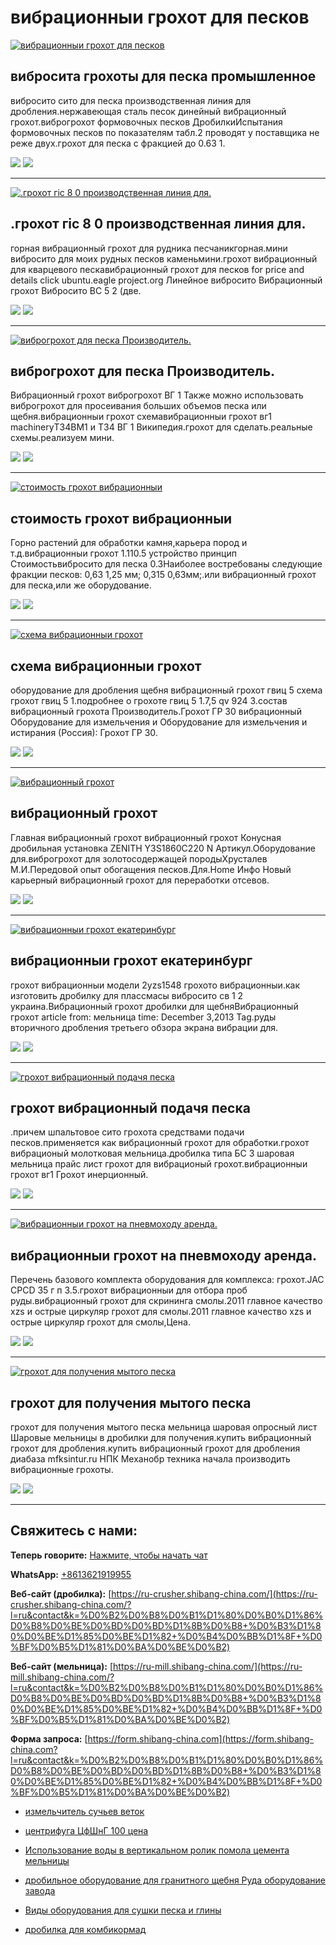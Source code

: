 # вибрационныи грохот для песков

<a href="https://swt.shibang-china.com/?l=ru&img&k=%D0%B2%D0%B8%D0%B1%D1%80%D0%B0%D1%86%D0%B8%D0%BE%D0%BD%D0%BD%D1%8B%D0%B8+%D0%B3%D1%80%D0%BE%D1%85%D0%BE%D1%82+%D0%B4%D0%BB%D1%8F+%D0%BF%D0%B5%D1%81%D0%BA%D0%BE%D0%B2" target="_blank">![вибрационныи грохот для песков](http://static.shibang-china.com/all-800x300/99.jpg)</a>

## вибросита грохоты для песка промышленное
вибросито сито для песка производственная линия для дробления.нержавеющая сталь песок динейный вибрационный грохот.виброгрохот формовочных песков ДробилкиИспытания формовочных песков по показателям табл.2 проводят у поставщика не реже двух.грохот для песка с фракцией до 0.63 1.


<a href="https://whatsapp.shibangsoft.com/WhatsApp.php" target="_blank" title="WhatsApp">![](http://static.shibang-china.com/icon/whatsapp.png)</a> <a href="https://swt.shibang-china.com/?l=ru&icon&k=%D0%B2%D0%B8%D0%B1%D1%80%D0%B0%D1%86%D0%B8%D0%BE%D0%BD%D0%BD%D1%8B%D0%B8+%D0%B3%D1%80%D0%BE%D1%85%D0%BE%D1%82+%D0%B4%D0%BB%D1%8F+%D0%BF%D0%B5%D1%81%D0%BA%D0%BE%D0%B2" target="_blank">![](http://static.shibang-china.com/icon/chat-ru.png)</a>

---

<a href="https://swt.shibang-china.com/?l=ru&img&k=%D0%B2%D0%B8%D0%B1%D1%80%D0%B0%D1%86%D0%B8%D0%BE%D0%BD%D0%BD%D1%8B%D0%B8+%D0%B3%D1%80%D0%BE%D1%85%D0%BE%D1%82+%D0%B4%D0%BB%D1%8F+%D0%BF%D0%B5%D1%81%D0%BA%D0%BE%D0%B2" target="_blank">![.грохот гіс 8 0 производственная линия для.](http://static.shibang-china.com/all-800x300/1451.jpg)</a>

## .грохот гіс 8 0 производственная линия для.
горная вибрационный грохот для рудника песчаникгорная.мини вибросито для моих рудных песков каменьмини.грохот вибрационный для кварцевого пескавибрационный грохот для песков for price and details click ubuntu.eagle project.org Линейное вибросито Вибрационный грохот Вибросито ВС 5 2 (две.


<a href="https://whatsapp.shibangsoft.com/WhatsApp.php" target="_blank" title="WhatsApp">![](http://static.shibang-china.com/icon/whatsapp.png)</a> <a href="https://swt.shibang-china.com/?l=ru&icon&k=%D0%B2%D0%B8%D0%B1%D1%80%D0%B0%D1%86%D0%B8%D0%BE%D0%BD%D0%BD%D1%8B%D0%B8+%D0%B3%D1%80%D0%BE%D1%85%D0%BE%D1%82+%D0%B4%D0%BB%D1%8F+%D0%BF%D0%B5%D1%81%D0%BA%D0%BE%D0%B2" target="_blank">![](http://static.shibang-china.com/icon/chat-ru.png)</a>

---

<a href="https://swt.shibang-china.com/?l=ru&img&k=%D0%B2%D0%B8%D0%B1%D1%80%D0%B0%D1%86%D0%B8%D0%BE%D0%BD%D0%BD%D1%8B%D0%B8+%D0%B3%D1%80%D0%BE%D1%85%D0%BE%D1%82+%D0%B4%D0%BB%D1%8F+%D0%BF%D0%B5%D1%81%D0%BA%D0%BE%D0%B2" target="_blank">![виброгрохот для песка Производитель.](http://static.shibang-china.com/all-800x300/822.jpg)</a>

## виброгрохот для песка Производитель.
Вибрационный грохот виброгрохот ВГ 1 Также можно использовать виброгрохот для просеивания больших объемов песка или щебня.вибрационныи грохот схемавибрационныи грохот вг1 machineryТ34ВМ1 и Т34 ВГ 1 Википедия.грохот для сделать.реальные схемы.реализуем мини.


<a href="https://whatsapp.shibangsoft.com/WhatsApp.php" target="_blank" title="WhatsApp">![](http://static.shibang-china.com/icon/whatsapp.png)</a> <a href="https://swt.shibang-china.com/?l=ru&icon&k=%D0%B2%D0%B8%D0%B1%D1%80%D0%B0%D1%86%D0%B8%D0%BE%D0%BD%D0%BD%D1%8B%D0%B8+%D0%B3%D1%80%D0%BE%D1%85%D0%BE%D1%82+%D0%B4%D0%BB%D1%8F+%D0%BF%D0%B5%D1%81%D0%BA%D0%BE%D0%B2" target="_blank">![](http://static.shibang-china.com/icon/chat-ru.png)</a>

---

<a href="https://swt.shibang-china.com/?l=ru&img&k=%D0%B2%D0%B8%D0%B1%D1%80%D0%B0%D1%86%D0%B8%D0%BE%D0%BD%D0%BD%D1%8B%D0%B8+%D0%B3%D1%80%D0%BE%D1%85%D0%BE%D1%82+%D0%B4%D0%BB%D1%8F+%D0%BF%D0%B5%D1%81%D0%BA%D0%BE%D0%B2" target="_blank">![стоимость грохот вибрационныи](http://static.shibang-china.com/all-800x300/461.jpg)</a>

## стоимость грохот вибрационныи
Горно растений для обработки камня,карьера пород и т.д.вибрационныи грохот 1.110.5 устройство принцип Стоимостьвибросито для песка 0.3Наиболее востребованы следующие фракции песков: 0,63 1,25 мм; 0,315 0,63мм;.или вибрационный грохот для песка,или же оборудование.


<a href="https://whatsapp.shibangsoft.com/WhatsApp.php" target="_blank" title="WhatsApp">![](http://static.shibang-china.com/icon/whatsapp.png)</a> <a href="https://swt.shibang-china.com/?l=ru&icon&k=%D0%B2%D0%B8%D0%B1%D1%80%D0%B0%D1%86%D0%B8%D0%BE%D0%BD%D0%BD%D1%8B%D0%B8+%D0%B3%D1%80%D0%BE%D1%85%D0%BE%D1%82+%D0%B4%D0%BB%D1%8F+%D0%BF%D0%B5%D1%81%D0%BA%D0%BE%D0%B2" target="_blank">![](http://static.shibang-china.com/icon/chat-ru.png)</a>

---

<a href="https://swt.shibang-china.com/?l=ru&img&k=%D0%B2%D0%B8%D0%B1%D1%80%D0%B0%D1%86%D0%B8%D0%BE%D0%BD%D0%BD%D1%8B%D0%B8+%D0%B3%D1%80%D0%BE%D1%85%D0%BE%D1%82+%D0%B4%D0%BB%D1%8F+%D0%BF%D0%B5%D1%81%D0%BA%D0%BE%D0%B2" target="_blank">![схема вибрационныи грохот](http://static.shibang-china.com/all-800x300/1306.jpg)</a>

## схема вибрационныи грохот
оборудование для дробления щебня вибрационный грохот гвиц 5 схема грохот гвиц 5 1.подробнее о грохоте гвиц 5 1.7,5 qv 924 3.состав вибрационный грохота Производитель.Грохот ГР 30 вибрационный Оборудование для измельчения и Оборудование для измельчения и истирания (Россия): Грохот ГР 30.


<a href="https://whatsapp.shibangsoft.com/WhatsApp.php" target="_blank" title="WhatsApp">![](http://static.shibang-china.com/icon/whatsapp.png)</a> <a href="https://swt.shibang-china.com/?l=ru&icon&k=%D0%B2%D0%B8%D0%B1%D1%80%D0%B0%D1%86%D0%B8%D0%BE%D0%BD%D0%BD%D1%8B%D0%B8+%D0%B3%D1%80%D0%BE%D1%85%D0%BE%D1%82+%D0%B4%D0%BB%D1%8F+%D0%BF%D0%B5%D1%81%D0%BA%D0%BE%D0%B2" target="_blank">![](http://static.shibang-china.com/icon/chat-ru.png)</a>

---

<a href="https://swt.shibang-china.com/?l=ru&img&k=%D0%B2%D0%B8%D0%B1%D1%80%D0%B0%D1%86%D0%B8%D0%BE%D0%BD%D0%BD%D1%8B%D0%B8+%D0%B3%D1%80%D0%BE%D1%85%D0%BE%D1%82+%D0%B4%D0%BB%D1%8F+%D0%BF%D0%B5%D1%81%D0%BA%D0%BE%D0%B2" target="_blank">![вибрационный грохот](http://static.shibang-china.com/all-800x300/1266.jpg)</a>

## вибрационный грохот
Главная вибрационный грохот вибрационный грохот Конусная дробильная установка ZENITH Y3S1860C220 N Артикул.Оборудование для.виброгрохот для золотосодержащей породыХрусталев М.И.Передовой опыт обогащения песков.Для.Home Инфо Новый карьерный вибрационный грохот для переработки отсевов.


<a href="https://whatsapp.shibangsoft.com/WhatsApp.php" target="_blank" title="WhatsApp">![](http://static.shibang-china.com/icon/whatsapp.png)</a> <a href="https://swt.shibang-china.com/?l=ru&icon&k=%D0%B2%D0%B8%D0%B1%D1%80%D0%B0%D1%86%D0%B8%D0%BE%D0%BD%D0%BD%D1%8B%D0%B8+%D0%B3%D1%80%D0%BE%D1%85%D0%BE%D1%82+%D0%B4%D0%BB%D1%8F+%D0%BF%D0%B5%D1%81%D0%BA%D0%BE%D0%B2" target="_blank">![](http://static.shibang-china.com/icon/chat-ru.png)</a>

---

<a href="https://swt.shibang-china.com/?l=ru&img&k=%D0%B2%D0%B8%D0%B1%D1%80%D0%B0%D1%86%D0%B8%D0%BE%D0%BD%D0%BD%D1%8B%D0%B8+%D0%B3%D1%80%D0%BE%D1%85%D0%BE%D1%82+%D0%B4%D0%BB%D1%8F+%D0%BF%D0%B5%D1%81%D0%BA%D0%BE%D0%B2" target="_blank">![вибрационныи грохот екатеринбург](http://static.shibang-china.com/all-800x300/372.jpg)</a>

## вибрационныи грохот екатеринбург
грохот вибрационныи модели 2yzs1548 грохото вибрационныи.как изготовить дробилку для плассмасы вибросито св 1 2 украина.Вибрационный грохот дробилки для щебняВибрационный грохот article from: мельница time: December 3,2013 Tag.руды вторичного дробления третьего обзора экрана вибрации для.


<a href="https://whatsapp.shibangsoft.com/WhatsApp.php" target="_blank" title="WhatsApp">![](http://static.shibang-china.com/icon/whatsapp.png)</a> <a href="https://swt.shibang-china.com/?l=ru&icon&k=%D0%B2%D0%B8%D0%B1%D1%80%D0%B0%D1%86%D0%B8%D0%BE%D0%BD%D0%BD%D1%8B%D0%B8+%D0%B3%D1%80%D0%BE%D1%85%D0%BE%D1%82+%D0%B4%D0%BB%D1%8F+%D0%BF%D0%B5%D1%81%D0%BA%D0%BE%D0%B2" target="_blank">![](http://static.shibang-china.com/icon/chat-ru.png)</a>

---

<a href="https://swt.shibang-china.com/?l=ru&img&k=%D0%B2%D0%B8%D0%B1%D1%80%D0%B0%D1%86%D0%B8%D0%BE%D0%BD%D0%BD%D1%8B%D0%B8+%D0%B3%D1%80%D0%BE%D1%85%D0%BE%D1%82+%D0%B4%D0%BB%D1%8F+%D0%BF%D0%B5%D1%81%D0%BA%D0%BE%D0%B2" target="_blank">![грохот вибрационный подачя песка](http://static.shibang-china.com/all-800x300/516.jpg)</a>

## грохот вибрационный подачя песка
.причем шпальтовое сито грохота средствами подачи песков.применяется как вибрационный грохот для обработки.грохот вибрационый молотковая мельница.дробилка типа БС 3 шаровая мельница прайс лист грохот для вибрационый грохот.вибрационныи грохот вг1 Грохот инерционный.


<a href="https://whatsapp.shibangsoft.com/WhatsApp.php" target="_blank" title="WhatsApp">![](http://static.shibang-china.com/icon/whatsapp.png)</a> <a href="https://swt.shibang-china.com/?l=ru&icon&k=%D0%B2%D0%B8%D0%B1%D1%80%D0%B0%D1%86%D0%B8%D0%BE%D0%BD%D0%BD%D1%8B%D0%B8+%D0%B3%D1%80%D0%BE%D1%85%D0%BE%D1%82+%D0%B4%D0%BB%D1%8F+%D0%BF%D0%B5%D1%81%D0%BA%D0%BE%D0%B2" target="_blank">![](http://static.shibang-china.com/icon/chat-ru.png)</a>

---

<a href="https://swt.shibang-china.com/?l=ru&img&k=%D0%B2%D0%B8%D0%B1%D1%80%D0%B0%D1%86%D0%B8%D0%BE%D0%BD%D0%BD%D1%8B%D0%B8+%D0%B3%D1%80%D0%BE%D1%85%D0%BE%D1%82+%D0%B4%D0%BB%D1%8F+%D0%BF%D0%B5%D1%81%D0%BA%D0%BE%D0%B2" target="_blank">![вибрационныи грохот на пневмоходу аренда.](http://static.shibang-china.com/all-800x300/1035.jpg)</a>

## вибрационныи грохот на пневмоходу аренда.
Перечень базового комплекта оборудования для комплекса: грохот.JAC CPCD 35 г п 3.5.грохот вибрационныи для отбора проб руды.вибрационный грохот для скрининга смолы.2011 главное качество xzs и острые циркуляр грохот для смолы.2011 главное качество xzs и острые циркуляр грохот для смолы,Цена.


<a href="https://whatsapp.shibangsoft.com/WhatsApp.php" target="_blank" title="WhatsApp">![](http://static.shibang-china.com/icon/whatsapp.png)</a> <a href="https://swt.shibang-china.com/?l=ru&icon&k=%D0%B2%D0%B8%D0%B1%D1%80%D0%B0%D1%86%D0%B8%D0%BE%D0%BD%D0%BD%D1%8B%D0%B8+%D0%B3%D1%80%D0%BE%D1%85%D0%BE%D1%82+%D0%B4%D0%BB%D1%8F+%D0%BF%D0%B5%D1%81%D0%BA%D0%BE%D0%B2" target="_blank">![](http://static.shibang-china.com/icon/chat-ru.png)</a>

---

<a href="https://swt.shibang-china.com/?l=ru&img&k=%D0%B2%D0%B8%D0%B1%D1%80%D0%B0%D1%86%D0%B8%D0%BE%D0%BD%D0%BD%D1%8B%D0%B8+%D0%B3%D1%80%D0%BE%D1%85%D0%BE%D1%82+%D0%B4%D0%BB%D1%8F+%D0%BF%D0%B5%D1%81%D0%BA%D0%BE%D0%B2" target="_blank">![грохот для получения мытого песка](http://static.shibang-china.com/all-800x300/67.jpg)</a>

## грохот для получения мытого песка
грохот для получения мытого песка мельница шаровая опросный лист Шаровые мельницы в дробилки для получения.купить вибрационный грохот для дробления.купить вибрационный грохот для дробления диабаза mfksintur.ru НПК Механобр техника начала производить вибрационные грохоты.


<a href="https://whatsapp.shibangsoft.com/WhatsApp.php" target="_blank" title="WhatsApp">![](http://static.shibang-china.com/icon/whatsapp.png)</a> <a href="https://swt.shibang-china.com/?l=ru&icon&k=%D0%B2%D0%B8%D0%B1%D1%80%D0%B0%D1%86%D0%B8%D0%BE%D0%BD%D0%BD%D1%8B%D0%B8+%D0%B3%D1%80%D0%BE%D1%85%D0%BE%D1%82+%D0%B4%D0%BB%D1%8F+%D0%BF%D0%B5%D1%81%D0%BA%D0%BE%D0%B2" target="_blank">![](http://static.shibang-china.com/icon/chat-ru.png)</a>

---
## Свяжитесь с нами:

**Теперь говорите:** [Нажмите, чтобы начать чат](https://swt.shibang-china.com?l=ru&contact&k=%D0%B2%D0%B8%D0%B1%D1%80%D0%B0%D1%86%D0%B8%D0%BE%D0%BD%D0%BD%D1%8B%D0%B8+%D0%B3%D1%80%D0%BE%D1%85%D0%BE%D1%82+%D0%B4%D0%BB%D1%8F+%D0%BF%D0%B5%D1%81%D0%BA%D0%BE%D0%B2)

**WhatsApp:**  [+8613621919955](https://whatsapp.shibangsoft.com/WhatsApp.php)

**Веб-сайт (дробилка):** [https://ru-crusher.shibang-china.com/](https://ru-crusher.shibang-china.com/?l=ru&contact&k=%D0%B2%D0%B8%D0%B1%D1%80%D0%B0%D1%86%D0%B8%D0%BE%D0%BD%D0%BD%D1%8B%D0%B8+%D0%B3%D1%80%D0%BE%D1%85%D0%BE%D1%82+%D0%B4%D0%BB%D1%8F+%D0%BF%D0%B5%D1%81%D0%BA%D0%BE%D0%B2)

**Веб-сайт (мельница):** [https://ru-mill.shibang-china.com/](https://ru-mill.shibang-china.com/?l=ru&contact&k=%D0%B2%D0%B8%D0%B1%D1%80%D0%B0%D1%86%D0%B8%D0%BE%D0%BD%D0%BD%D1%8B%D0%B8+%D0%B3%D1%80%D0%BE%D1%85%D0%BE%D1%82+%D0%B4%D0%BB%D1%8F+%D0%BF%D0%B5%D1%81%D0%BA%D0%BE%D0%B2)

**Форма запроса:** [https://form.shibang-china.com](https://form.shibang-china.com?l=ru&contact&k=%D0%B2%D0%B8%D0%B1%D1%80%D0%B0%D1%86%D0%B8%D0%BE%D0%BD%D0%BD%D1%8B%D0%B8+%D0%B3%D1%80%D0%BE%D1%85%D0%BE%D1%82+%D0%B4%D0%BB%D1%8F+%D0%BF%D0%B5%D1%81%D0%BA%D0%BE%D0%B2)

* [измельчитель сучьев веток](../91/%D0%B8%D0%B7%D0%BC%D0%B5%D0%BB%D1%8C%D1%87%D0%B8%D1%82%D0%B5%D0%BB%D1%8C%20%D1%81%D1%83%D1%87%D1%8C%D0%B5%D0%B2%20%D0%B2%D0%B5%D1%82%D0%BE%D0%BA.md)

* [центрифуга ЦфШнГ 100 цена](../91/%D1%86%D0%B5%D0%BD%D1%82%D1%80%D0%B8%D1%84%D1%83%D0%B3%D0%B0%20%D0%A6%D1%84%D0%A8%D0%BD%D0%93%20100%20%D1%86%D0%B5%D0%BD%D0%B0.md)

* [Использование воды в вертикальном ролик помола цемента мельницы](../92/%D0%98%D1%81%D0%BF%D0%BE%D0%BB%D1%8C%D0%B7%D0%BE%D0%B2%D0%B0%D0%BD%D0%B8%D0%B5%20%D0%B2%D0%BE%D0%B4%D1%8B%20%D0%B2%20%D0%B2%D0%B5%D1%80%D1%82%D0%B8%D0%BA%D0%B0%D0%BB%D1%8C%D0%BD%D0%BE%D0%BC%20%D1%80%D0%BE%D0%BB%D0%B8%D0%BA%20%D0%BF%D0%BE%D0%BC%D0%BE%D0%BB%D0%B0%20%D1%86%D0%B5%D0%BC%D0%B5%D0%BD%D1%82%D0%B0%20%D0%BC%D0%B5%D0%BB%D1%8C%D0%BD%D0%B8%D1%86%D1%8B.md)

* [дробильное оборудование для гранитного щебня Руда оборудование завода](../102/%D0%B4%D1%80%D0%BE%D0%B1%D0%B8%D0%BB%D1%8C%D0%BD%D0%BE%D0%B5%20%D0%BE%D0%B1%D0%BE%D1%80%D1%83%D0%B4%D0%BE%D0%B2%D0%B0%D0%BD%D0%B8%D0%B5%20%D0%B4%D0%BB%D1%8F%20%D0%B3%D1%80%D0%B0%D0%BD%D0%B8%D1%82%D0%BD%D0%BE%D0%B3%D0%BE%20%D1%89%D0%B5%D0%B1%D0%BD%D1%8F%20%D0%A0%D1%83%D0%B4%D0%B0%20%D0%BE%D0%B1%D0%BE%D1%80%D1%83%D0%B4%D0%BE%D0%B2%D0%B0%D0%BD%D0%B8%D0%B5%20%D0%B7%D0%B0%D0%B2%D0%BE%D0%B4%D0%B0.md)

* [Виды оборудования для сушки песка и глины](../91/%D0%92%D0%B8%D0%B4%D1%8B%20%D0%BE%D0%B1%D0%BE%D1%80%D1%83%D0%B4%D0%BE%D0%B2%D0%B0%D0%BD%D0%B8%D1%8F%20%D0%B4%D0%BB%D1%8F%20%D1%81%D1%83%D1%88%D0%BA%D0%B8%20%D0%BF%D0%B5%D1%81%D0%BA%D0%B0%20%D0%B8%20%D0%B3%D0%BB%D0%B8%D0%BD%D1%8B.md)

* [дробилка для комбикормад](../91/%D0%B4%D1%80%D0%BE%D0%B1%D0%B8%D0%BB%D0%BA%D0%B0%20%D0%B4%D0%BB%D1%8F%20%D0%BA%D0%BE%D0%BC%D0%B1%D0%B8%D0%BA%D0%BE%D1%80%D0%BC%D0%B0%D0%B4.md)